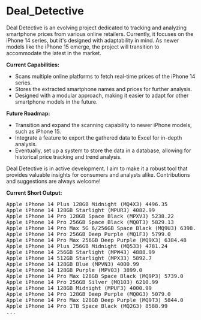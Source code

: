 # Deal_Detective
Deal Detective is an evolving project dedicated to tracking and analyzing smartphone prices from various online retailers. Currently, it focuses on the iPhone 14 series, but it's designed with adaptability in mind. As newer models like the iPhone 15 emerge, the project will transition to accommodate the latest in the market.

**Current Capabilities:**

- Scans multiple online platforms to fetch real-time prices of the iPhone 14 series.
- Stores the extracted smartphone names and prices for further analysis.
- Designed with a modular approach, making it easier to adapt for other smartphone models in the future.

**Future Roadmap:**

- Transition and expand the scanning capability to newer iPhone models, such as iPhone 15.
- Integrate a feature to export the gathered data to Excel for in-depth analysis.
- Eventually, set up a system to store the data in a database, allowing for historical price tracking and trend analysis.

Deal Detective is in active development. I aim to make it a robust tool that provides valuable insights for consumers and analysts alike. Contributions and suggestions are always welcome!

**Current Short Output:**

<pre>
Apple iPhone 14 Plus 128GB Midnight (MQ4X3) 4496.35
Apple iPhone 14 128GB Starlight (MPUR3) 4082.99
Apple iPhone 14 Pro 128GB Space Black (MPXV3) 5238.22
Apple iPhone 14 Pro 256GB Space Black (MQ0T3) 5829.13
Apple iPhone 14 Pro Max 5G 6/256GB Space Black (MQ9U3) 6398.22
Apple iPhone 14 Pro 256GB Deep Purple (MQ1F3) 5799.0
Apple iPhone 14 Pro Max 256GB Deep Purple (MQ9X3) 6384.48
Apple iPhone 14 Plus 256GB Midnight (MQ533) 4781.24
Apple iPhone 14 256GB Starlight (MPW43) 4888.99
Apple iPhone 14 512GB Starlight (MPX33) 5892.7
Apple iPhone 14 128GB Blue (MPVN3) 4000.99
Apple iPhone 14 128GB Purple (MPV03) 3899.0
Apple iPhone 14 Pro Max 128GB Space Black (MQ9P3) 5739.0
Apple iPhone 14 Pro 256GB Silver (MQ103) 6210.99
Apple iPhone 14 128GB Midnight (MPUF3) 4000.99
Apple iPhone 14 Pro 128GB Deep Purple (MQ0G3) 5079.0
Apple iPhone 14 Pro Max 128GB Deep Purple (MQ9T3) 5844.0
Apple iPhone 14 Pro 1TB Space Black (MQ2G3) 8588.99
...
</pre>
